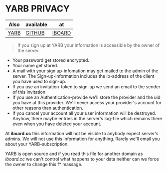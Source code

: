 # YARB PRIVACY


Also   | available| at
-------|----------|---------
[YARB] | [GITHUB] | [IBOARD]


>
> If you sign up at YARB your information is accessible
> by the owner of the server.
>

* Your password get stored encrypted.
* Your name get stored.
* A mail with your sign up-infomation may get mailed to the
  admin of the server. The Sign-up-information includes the ip-address
  of the client you have used to sign-up.
* If you use an invitation-token to sign-up we send an email to the
  sender of this invitation
* If you use an Authentication-provide we'll store the provider and the
  uid you have at this provider. We'll never access your provider's
  account for other reasons than authentication.
* If you cancel your account all your user information will be destroyed.
  Anyhow, there maybe entries in the server's log-file which remains
  there even when you have deleted your account.

At **iboard.cc** this information will not be visible to anybody expect
server's admins. We will not use this information for anything.
Rarely we'll email you about your YARB-subscription.

YARB is open source and if you read this file for another domain
as _iboard.cc_ we can't control what happens to your data neither can
we force the owner to change this f* massage.


[YARB]: http://yarb.iboard.cc/pages/privacy
[GITHUB]: https://github.com/iboard/yarb/blob/master/PRIVACY.md
[IBOARD]: http://dav.iboard.cc/container/yarb/doc/file.PRIVACY.html

